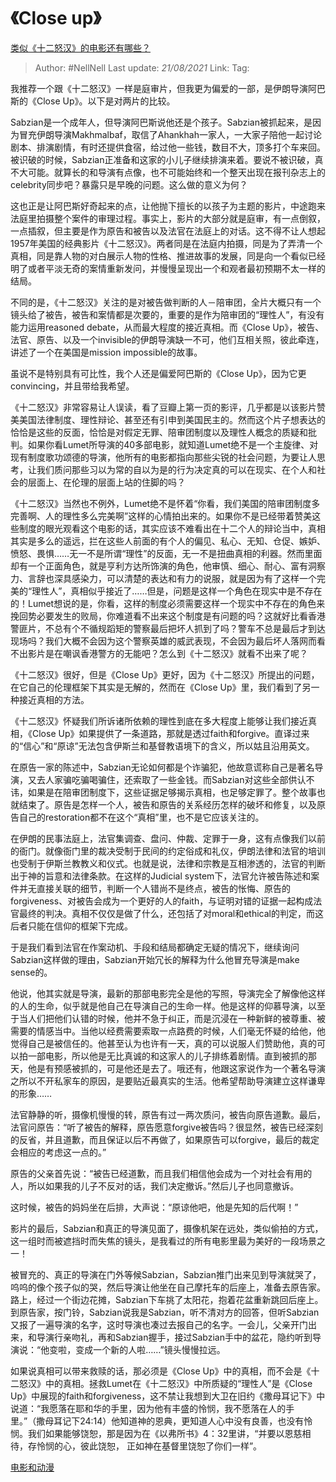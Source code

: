 # 《Close up》
[类似《十二怒汉》的电影还有哪些？](https://www.zhihu.com/question/21042767/answer/23789434)

> Author: #NellNell 
> Last update: *21/08/2021* 
> Link:
> Tag: 

我推荐一个跟《十二怒汉》一样是庭审片，但我更为偏爱的一部，是伊朗导演阿巴斯的《Close Up》。以下是对两片的比较。

Sabzian是一个成年人，但导演阿巴斯说他还是个孩子。Sabzian被抓起来，是因为冒充伊朗导演Makhmalbaf，取信了Ahankhah一家人，一大家子陪他一起讨论剧本、排演剧情，有时还提供食宿，给过他一些钱，数目不大，顶多打个车来回。被识破的时候，Sabzian正准备和这家的小儿子继续排演来着。要说不被识破，真不大可能。就算长的和导演有点像，也不可能始终和一个整天出现在报刊杂志上的celebrity同步吧？暴露只是早晚的问题。这么做的意义为何？

这也正是让阿巴斯好奇起来的点，让他抛下擅长的以孩子为主题的影片，中途跑来法庭里拍摄整个案件的审理过程。事实上，影片的大部分就是庭审，有一点倒叙，一点插叙，但主要是作为原告和被告以及法官在法庭上的对话。这不得不让人想起1957年美国的经典影片《十二怒汉》。两者同是在法庭内拍摄，同是为了弄清一个真相，同是靠人物的对白展示人物的性格、推进故事的发展，同是向一个看似已经明了或者平淡无奇的案情重新发问，并慢慢呈现出一个和观者最初预期不太一样的结局。

不同的是，《十二怒汉》关注的是对被告做判断的人－陪审团，全片大概只有一个镜头给了被告，被告和案情都是次要的，重要的是作为陪审团的“理性人”，有没有能力运用reasoned debate，从而最大程度的接近真相。而《Close Up》，被告、法官、原告、以及一个invisible的伊朗导演缺一不可，他们互相关照，彼此牵连，讲述了一个在美国是mission impossible的故事。

虽说不是特别具有可比性，我个人还是偏爱阿巴斯的《Close Up》，因为它更convincing，并且带给我希望。

《十二怒汉》非常容易让人误读，看了豆瓣上第一页的影评，几乎都是以该影片赞美美国法律制度、理性辩论、甚至还有引申到美国民主的。然而这个片子想表达的恰恰是这些的反面，恰恰是对假定无罪、陪审团制度以及理性人概念的质疑和批判。如果你看Lumet所导演的40多部电影，就知道Lumet绝不是一个主旋律、对现有制度歌功颂德的导演，他所有的电影都指向那些尖锐的社会问题，为要让人思考，让我们质问那些习以为常的自以为是的行为决定真的可以在现实、在个人和社会的层面上、在伦理的层面上站的住脚的吗？

《十二怒汉》当然也不例外，Lumet绝不是怀着“你看，我们美国的陪审团制度多完善啊、人的理性多么完美啊”这样的心情拍出来的。如果你不是已经带着赞美这些制度的眼光观看这个电影的话，其实应该不难看出在十二个人的辩论当中，真相其实是多么的遥远，拦在这些人前面的有个人的偏见、私心、无知、仓促、嫉妒、愤怒、畏惧……无一不是所谓“理性”的反面，无一不是扭曲真相的利器。然而里面却有一个正面角色，就是亨利方达所饰演的角色，他审慎、细心、耐心、富有洞察力、言辞也深具感染力，可以清楚的表达和有力的说服，就是因为有了这样一个完美的“理性人”，真相似乎接近了……但是，问题是这样一个角色在现实中是不存在的！Lumet想说的是，你看，这样的制度必须需要这样一个现实中不存在的角色来挽回势必要发生的败局，你难道看不出来这个制度是有问题的吗？这就好比看香港警匪片，不总有个不循规蹈矩的警察最后把坏人抓到了吗？警车不总是最后才到达现场吗？我们大概不会因为这个警察英雄的威武表现，不会因为最后坏人落网而看不出影片是在嘲讽香港警方的无能吧？怎么到《十二怒汉》就看不出来了呢？

《十二怒汉》很好，但是《Close Up》更好，因为《十二怒汉》所提出的问题，在它自己的伦理框架下其实是无解的，然而在《Close Up》里，我们看到了另一种接近真相的方法。

《十二怒汉》怀疑我们所诉诸所依赖的理性到底在多大程度上能够让我们接近真相，《Close Up》如果提供了一条道路，那就是透过faith和forgive。直译过来的“信心”和“原谅”无法包含伊斯兰和基督教语境下的含义，所以姑且沿用英文。

在原告一家的陈述中，Sabzian无论如何都是个诈骗犯，他故意谎称自己是著名导演，又去人家骗吃骗喝骗住，还索取了一些金钱。而Sabzian对这些全部供认不讳，如果是在陪审团制度下，这些证据足够揭示真相，也足够定罪了。整个故事也就结束了。原告是怎样一个人，被告和原告的关系经历怎样的破坏和修复，以及原告自己的restoration都不在这个“真相”里，也不是它应该关注的。

在伊朗的民事法庭上，法官集调查、盘问、仲裁、定罪于一身，这有点像我们以前的衙门。就像衙门里的裁决受制于民间的约定俗成和礼仪，伊朗法律和法官的培训也受制于伊斯兰教教义和仪式。也就是说，法律和宗教是互相渗透的，法官的判断出于神的旨意和法律条款。在这样的Judicial system下，法官允许被告陈述和案件并无直接关联的细节，判断一个人错尚不是终点，被告的怅悔、原告的forgiveness、对被告会成为一个更好的人的faith，与证明对错的证据一起构成法官最终的判决。真相不仅仅是做了什么，还包括了对moral和ethical的判定，而这后者只能在信仰的框架下完成。

于是我们看到法官在作案动机、手段和结局都确定无疑的情况下，继续询问Sabzian这样做的理由，Sabzian开始冗长的解释为什么他冒充导演是make sense的。

他说，他其实就是导演，最新的那部电影完全是他的写照，导演完全了解像他这样的人的生命，似乎就是他自己在导演自己的生命一样。他是这样的仰慕导演，以至于当人们把他们认错的时候，他并不急于纠正，而是沉浸在一种新鲜的被尊重、被需要的情感当中。当他以经费需要索取一点路费的时候，人们毫无怀疑的给他，他觉得自己是被信任的。他甚至认为也许有一天，真的可以说服人们赞助他，真的可以拍一部电影，所以他是无比真诚的和这家人的儿子排练着剧情。直到被抓的那天，他是有预感被抓的，可是他还是去了。哦还有，他跟这家说作为一个著名导演之所以不开私家车的原因，是要贴近最真实的生活。他希望帮助导演建立这样谦卑的形象……

法官静静的听，摄像机慢慢的转，原告有过一两次质问，被告向原告道歉。最后，法官问原告：“听了被告的解释，原告愿意forgive被告吗？很显然，被告已经深刻的反省，并且道歉，而且保证以后不再做了，如果原告可以forgive，最后的裁定会相应的考虑这一点的。”

原告的父亲首先说：“被告已经道歉，而且我们相信他会成为一个对社会有用的人，所以如果我的儿子不反对的话，我们决定撤诉。”然后儿子也同意撤诉。

这时候，被告的妈妈坐在后排，大声说：“原谅他吧，他是先知的后代啊！”

影片的最后，Sabzian和真正的导演见面了，摄像机架在远处，类似偷拍的方式，这一组时而被遮挡时而失焦的镜头，是我看过的所有电影里最为美好的一段场景之一！

被冒充的、真正的导演在门外等候Sabzian，Sabzian推门出来见到导演就哭了，呜呜的像个孩子似的哭，然后导演让他坐在自己摩托车的后座上，准备去原告家。路上，经过一个街边花摊，Sabzian下车挑了太阳花，抱着花盆重新跳回后座上。到原告家，按门铃，Sabzian说我是Sabzian，听不清对方的回答，但听Sabzian又报了一遍导演的名字，这时导演也凑过去报自己的名字。一会儿，父亲开门出来，和导演行亲吻礼，再和Sabzian握手，接过Sabzian手中的盆花，隐约听到导演说：“他变啦，变成一个新的人啦……”镜头慢慢拉远。

如果说真相可以带来救赎的话，那必须是《Close Up》中的真相，而不会是《十二怒汉》中的真相。拯救Lumet在《十二怒汉》中所质疑的“理性人”是《Close Up》中展现的faith和forgiveness，这不禁让我想到大卫在旧约《撒母耳记下》中说道：“我愿落在耶和华的手里，因为他有丰盛的怜悯，我不愿落在人的手里。”（撒母耳记下24:14）他知道神的恩典，更知道人心中没有良善，也没有怜悯。我们如果能够饶恕，那是因为在《以弗所书》4：32里讲，“并要以恩慈相待，存怜悯的心，彼此饶恕， 正如神在基督里饶恕了你们一样”。

[电影和动漫](https://www.zhihu.com/collection/313818721)